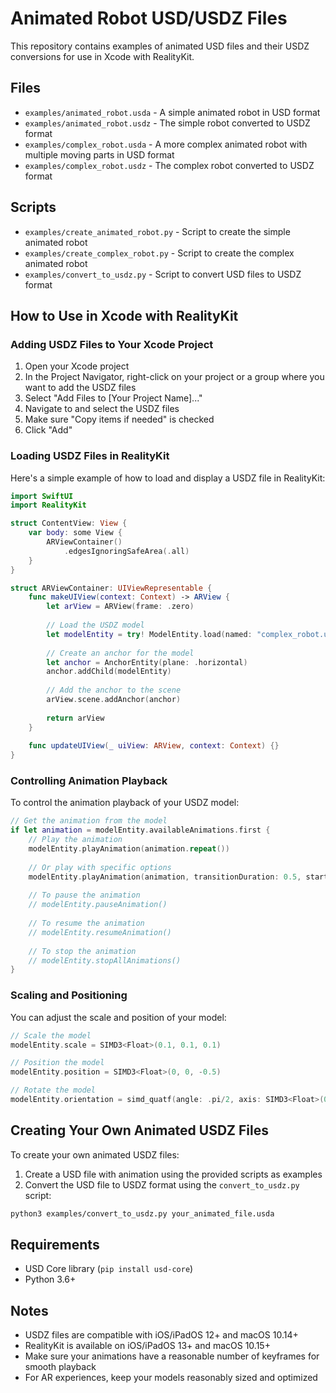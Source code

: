 # Animated Robot USD/USDZ Files

This repository contains examples of animated USD files and their USDZ conversions for use in Xcode with RealityKit.

## Files

- `examples/animated_robot.usda` - A simple animated robot in USD format
- `examples/animated_robot.usdz` - The simple robot converted to USDZ format
- `examples/complex_robot.usda` - A more complex animated robot with multiple moving parts in USD format
- `examples/complex_robot.usdz` - The complex robot converted to USDZ format

## Scripts

- `examples/create_animated_robot.py` - Script to create the simple animated robot
- `examples/create_complex_robot.py` - Script to create the complex animated robot
- `examples/convert_to_usdz.py` - Script to convert USD files to USDZ format

## How to Use in Xcode with RealityKit

### Adding USDZ Files to Your Xcode Project

1. Open your Xcode project
2. In the Project Navigator, right-click on your project or a group where you want to add the USDZ files
3. Select "Add Files to [Your Project Name]..."
4. Navigate to and select the USDZ files
5. Make sure "Copy items if needed" is checked
6. Click "Add"

### Loading USDZ Files in RealityKit

Here's a simple example of how to load and display a USDZ file in RealityKit:

```swift
import SwiftUI
import RealityKit

struct ContentView: View {
    var body: some View {
        ARViewContainer()
            .edgesIgnoringSafeArea(.all)
    }
}

struct ARViewContainer: UIViewRepresentable {
    func makeUIView(context: Context) -> ARView {
        let arView = ARView(frame: .zero)
        
        // Load the USDZ model
        let modelEntity = try! ModelEntity.load(named: "complex_robot.usdz")
        
        // Create an anchor for the model
        let anchor = AnchorEntity(plane: .horizontal)
        anchor.addChild(modelEntity)
        
        // Add the anchor to the scene
        arView.scene.addAnchor(anchor)
        
        return arView
    }
    
    func updateUIView(_ uiView: ARView, context: Context) {}
}
```

### Controlling Animation Playback

To control the animation playback of your USDZ model:

```swift
// Get the animation from the model
if let animation = modelEntity.availableAnimations.first {
    // Play the animation
    modelEntity.playAnimation(animation.repeat())
    
    // Or play with specific options
    modelEntity.playAnimation(animation, transitionDuration: 0.5, startsPaused: false)
    
    // To pause the animation
    // modelEntity.pauseAnimation()
    
    // To resume the animation
    // modelEntity.resumeAnimation()
    
    // To stop the animation
    // modelEntity.stopAllAnimations()
}
```

### Scaling and Positioning

You can adjust the scale and position of your model:

```swift
// Scale the model
modelEntity.scale = SIMD3<Float>(0.1, 0.1, 0.1)

// Position the model
modelEntity.position = SIMD3<Float>(0, 0, -0.5)

// Rotate the model
modelEntity.orientation = simd_quatf(angle: .pi/2, axis: SIMD3<Float>(0, 1, 0))
```

## Creating Your Own Animated USDZ Files

To create your own animated USDZ files:

1. Create a USD file with animation using the provided scripts as examples
2. Convert the USD file to USDZ format using the `convert_to_usdz.py` script:

```bash
python3 examples/convert_to_usdz.py your_animated_file.usda
```

## Requirements

- USD Core library (`pip install usd-core`)
- Python 3.6+

## Notes

- USDZ files are compatible with iOS/iPadOS 12+ and macOS 10.14+
- RealityKit is available on iOS/iPadOS 13+ and macOS 10.15+
- Make sure your animations have a reasonable number of keyframes for smooth playback
- For AR experiences, keep your models reasonably sized and optimized
